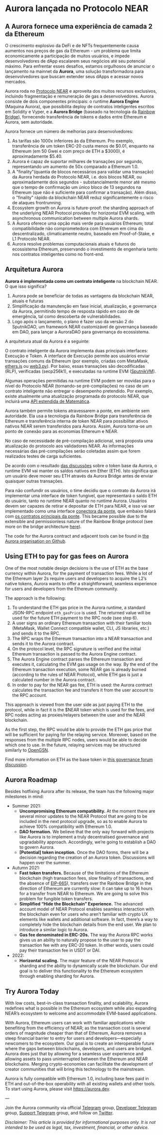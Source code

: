 # Aurora lançada no Protocolo NEAR

## A Aurora fornece uma experiência de camada 2 da Ethereum

O crescimento explosivo da DeFi e de NFTs frequentemente causa aumentos nos preços de gas da Ethereum - um problema que limita economicamente a participação de muitos usuários, e impede desenvolvedores de dApp escalarem seus negócios até seu potencial máximo. Para enfrentar esses desafios, estamos orgulhosos de anunciar o lançamento na mainnet da **Aurora**, uma solução transformadora para desenvolvedores que buscam extender seus dApps e acessar novos mercados.

Aurora roda no [Protocolo NEAR](https://near.org/) e aproveita dos muitos recursos exclusivos, incluindo fragmentação e remuneração de gas a desenvolvedores. Aurora consiste de dois componentes principais: o runtime **Aurora Engine** (Maquina Aurora), que possibilita deploy de contratos inteligentes escritos em Solidity e Vyper, e a **Aurora Bridge** (baseado na tecnologia da [Rainbow Bridge](https://near.org/bridge)), fornecendo transferência de tokens e dados entre Ethereum e Aurora, sem autoridade.

Aurora fornece um número de melhorias para desenvolvedores:

1. As tarifas são 1000x inferiores às da Ethereum. Pro exemplo, transferência de um token ERC-20 custa menos de $0.01, enquanto na Ethereum (em 50 Gwei e com preço de ETH a $3000), é aproximadamente $5.40.
2. Aurora é capaz de suportar milhares de transações por segundo, representando um aumento de 50x comparado a Ethereum 1.0.
3. A "finality"(quantia de blocos necessários para validar uma transação) da Aurora herdada do Protocolo NEAR, i.e. dois blocos NEAR, ou aproximadamente dois segundos - substancialmente menor até mesmo que o tempo de confirmação um único bloco de 13 segundos na Ethereum (que não é suficiente para confirmar a transação). Além disso, o "finality" rápido da blockchain NEAR reduz significantemente o risco de ataques frontrunning.
4. Ecosystem growth on Aurora is future-proof: the sharding approach of the underlying NEAR Protocol provides for horizontal EVM scaling, with asynchronous communication between multiple Aurora shards.
5. A Aurora oferece uma opção mais verde para usuários Ethereum; total compatibilidade não comprometedora com Ethereum em cima do descentralizado, climaticamente neutro, baseado em Proof-of-Stake, e L1 Protocolo NEAR.
6. Aurora resolve problemas computacionais atuais e futuros do ecossistema Ethereum, preservando o investimento de engenharia tanto nos contratos inteligentes como no front-end.

## Arquitetura Aurora

**Aurora é implementada como um contrato inteligente** na blockchain NEAR. O que isso significa?

1. Aurora pode se beneficiar de todas as vantagens da blockchain NEAR, atuais e futuras
2. Simplificação da manutenção em fase inicial, atualização, e governança da Aurora, permitindo tempo de resposta rápido em caso de de emergência, tal como descoberta de vulnerabilidades.
3. Logo após o lançamento, o plano é fazer uso da versão 2 do SputnikDAO, um framework NEAR customizável de governança baseado em DAO, para lançar a AuroraDAO para governança do ecossistema.

A arquitetura atual da Aurora é a seguinte:

O contrato inteligente da Aurora implementa duas principais interfaces: Execução e Token. A interface de Execução permite aos usuários enviar transações comuns da Ethereum (por exemplo, criadas com MetaMask, [ethers.js](https://docs.ethers.io/v5/) ou [web3.py](https://web3py.readthedocs.io/en/stable/)). Por baixo, essas transações são decodificadas (RLP), verificadas (secp256k1), e executadas na runtime EVM ([SputnikVM](https://github.com/rust-blockchain/evm)).

Algumas operações permitidas na runtime EVM podem ser movidas para o nível do Protocolo NEAR (tornando-se pré-compilações) no caso de um contrato inteligente não entregar o desempenho pretendido. Por exemplo, existe atualmente uma atualização programada do protocolo NEAR, que incluirá uma [API estendida de Matemática](https://github.com/near/nearcore/pull/3954).

Aurora também permite tokens atravessarem a ponte, em ambiente sem autoridade. Ela usa a tecnologia da Rainbow Bridge para transferência de Ethereum e transferência interna de token NEAR para possibilitar ativos nativos NEAR serem transferidos para Aurora. Assim, Aurora torna-se um ponto de conexão para as economias Ethereum e NEAR.

No caso de necessidade de pré-compilação adicional, será proposta uma atualização do protocolo aos validadores NEAR. As informações necessárias das pré-compilações serão coletadas assim que forem realizados testes de carga suficientes.

De acordo com o resultado [das discussões](https://gov.near.org/t/evm-runtime-base-token/340/38) sobre o token base da Aurora, o runtime EVM vai manter os saldos nativos em Ether (ETH). Isto significa que um usuário deve mover seu ETH através da Aurora Bridge antes de enviar quaisquer outras transações.

Para não confundir os usuários, o time decidiu que o contrato da Aurora irá implementar uma interface de token fungível, que representará o saldo ETH do usuário, tanto no runtime NEAR quanto no runtime Aurora. Usuários devem ser capazes de retirar e depositar de ETH para NEAR, e isso vai ser implementado como uma interface [conectora da ponte](https://github.com/aurora-is-near/eth-connector), que embaixo falará com [os contratos principais da ponte](https://github.com/aurora-is-near/rainbow-bridge). This became possible due to the extensible and permissionless nature of the Rainbow Bridge protocol (see more on the bridge architecture [here](https://near.org/blog/eth-near-rainbow-bridge/)).

The code for the Aurora contract and adjacent tools can be found in [the Aurora organisation on Github](https://github.com/aurora-is-near).

## Using ETH to pay for gas fees on Aurora

One of the most notable design decisions is the use of ETH as the base currency within Aurora, for the payment of transaction fees. While a lot of the Ethereum layer 2s require users and developers to acquire the L2’s native tokens, Aurora wants to offer a straightforward, seamless experience for users and developers from the Ethereum community.

The approach is the following:

1. To understand the ETH gas price in the Aurora runtime, a standard JSON-RPC endpoint `eth_gasPrice` is used. The returned value will be used for the future ETH payment to the RPC node (see step 6).
2. A user signs an ordinary Ethereum transaction with their familiar tools (MetaMask, Wallet Connect compatible wallet, CLI, JS libraries, etc.) and sends it to the RPC.
3. The RPC wraps the Ethereum transaction into a NEAR transaction and sends it to the Aurora contract.
4. On the protocol level, the RPC signature is verified and the initial Ethereum transaction is passed to the Aurora Engine contract.
5. The Aurora Engine contract parses the Ethereum transaction and executes it, calculating the EVM gas usage on the way. By the end of the Ethereum transaction execution, some NEAR gas is already burned (according to the rules of NEAR Protocol), while ETH gas is just a calculated number in the Aurora contract.
6. In order to pay for the NEAR gas fee, ETH is used: the Aurora contract calculates the transaction fee and transfers it from the user account to the RPC account.

This approach is viewed from the user side as just paying ETH to the protocol, while in fact it is the $NEAR token which is used for the fees, and RPC nodes acting as proxies/relayers between the user and the NEAR blockchain.

As the first step, the RPC would be able to provide the ETH gas price that will be sufficient for paying for the relaying service. Moreover, based on the responses from the multiple RPC nodes, users would be able to decide which one to use. In the future, relaying services may be structured similarly to [OpenGSN](https://opengsn.org/).

Find more information on ETH as the base token in [this governance forum discussion](https://gov.near.org/t/evm-runtime-base-token/340/38).

## Aurora Roadmap

Besides hotfixing Aurora after its release, the team has the following major milestones in mind:

* Summer 2021:
  * **Uncompromising Ethereum compatibility.** At the moment there are several minor updates to the NEAR Protocol that are going to be included in the next protocol upgrade, so as to enable Aurora to achieve 100% compatibility with Ethereum 1.0.
  * **DAO formation.** We believe that the only way forward with projects like Aurora is to implement a truly decentralised governance and upgradability approach. Accordingly, we’re going to establish a DAO to govern Aurora.
  * **[Potential] token inception.** Once the DAO forms, there will be a decision regarding the creation of an Aurora token. Discussions will happen over the summer.
* Autumn 2021:
  * **Fast token transfers.** Because of the limitations of the Ethereum blockchain (high transaction fees, slow finality of transactions, and the absence of [EIP-665](https://eips.ethereum.org/EIPS/eip-665)), transfers over the Rainbow Bridge in the direction of Ethereum are currently slow: it can take up to 16 hours for a transfer from NEAR to Ethereum. We are going to solve this problem for fungible token transfers.
  * **Simplified “Hide the Blockchain” Experience.** The advanced account model of NEAR Protocol enables seamless interaction with the blockchain even for users who aren’t familiar with crypto UX elements like  wallets and additional software. In fact, there’s a way to completely hide the blockchain details from the end user. We plan to introduce a similar logic to Aurora.
  * **Gas fee denominated in ERC-20s.** The way the Aurora RPC works gives us an ability to naturally propose to the user to pay the transaction fee with any ERC-20 token. In other words, users could pay their transaction fee in USDT or DAI.
* 2022:
  * **Horizontal scaling.** The major feature of the NEAR Protocol is sharding and the ability to dynamically scale the blockchain. Our end goal is to deliver this functionality to the Ethereum ecosystem through enabling sharding for Aurora.

## Try Aurora Today

With low costs, best-in-class transaction finality, and scalability, Aurora redefines what is possible in the Ethereum ecosystem while also expanding NEAR’s ecosystem to welcome and accommodate EVM-based applications.

With Aurora, Ethereum users can work with familiar applications while benefiting from the efficiency of NEAR; as the transaction cost is several orders of magnitude cheaper than that of Ethereum, Aurora removes a steep financial barrier to entry for users and developers––especially newcomers to the ecosystem. Our goal is to create an interoperable future where the gaps between blockchains, developers, and users are bridged. Aurora does just that by allowing for a seamless user experience and allowing assets to pass uninterrupted between the Ethereum and NEAR blockchains. Merging crypto-economies can facilitate the development of creator communities that will bring this technology to the mainstream.

Aurora is fully compatible with Ethereum 1.0, including base fees paid in ETH and out-of-the-box operability with all existing wallets and other tools. To start using Aurora, please visit https://aurora.dev.

—

Join the Aurora community via official [Telegram](https://t.me/auroraisnear) group, [Developer Telegram](https://t.me/auroraisnearsupport) group, [Support Telegram](https://t.me/auroraisnearsupport) group, and follow on [Twitter](https://twitter.com/auroraisnear).

*Disclaimer: This article is provided for informational purposes only. It is not intended to be used as legal, tax, investment, financial, or other advice.*
